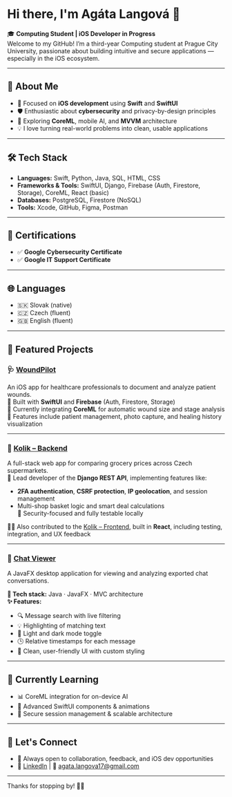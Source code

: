 # Hi there, I'm Agáta Langová 👋

🎓 **Computing Student | iOS Developer in Progress**  
Welcome to my GitHub! I’m a third-year Computing student at Prague City University, passionate about building intuitive and secure applications — especially in the iOS ecosystem.

---

## 🚀 About Me

- 📱 Focused on **iOS development** using **Swift** and **SwiftUI**
- 🛡️ Enthusiastic about **cybersecurity** and privacy-by-design principles
- 🧠 Exploring **CoreML**, mobile AI, and **MVVM** architecture
- 💡 I love turning real-world problems into clean, usable applications

---

## 🛠️ Tech Stack

- **Languages:** Swift, Python, Java, SQL, HTML, CSS  
- **Frameworks & Tools:** SwiftUI, Django, Firebase (Auth, Firestore, Storage), CoreML, React (basic)  
- **Databases:** PostgreSQL, Firestore (NoSQL)  
- **Tools:** Xcode, GitHub, Figma, Postman 

---

## 📜 Certifications

- ✅ **Google Cybersecurity Certificate**  
- ✅ **Google IT Support Certificate**

---

## 🌐 Languages

- 🇸🇰 Slovak (native)  
- 🇨🇿 Czech (fluent)  
- 🇬🇧 English (fluent)

---

## 🌟 Featured Projects

### 🩺 [WoundPilot](https://github.com/agatalangova17/woundpilot)  
An iOS app for healthcare professionals to document and analyze patient wounds.  
📱 Built with **SwiftUI** and **Firebase** (Auth, Firestore, Storage)  
🧠 Currently integrating **CoreML** for automatic wound size and stage analysis  
👤 Features include patient management, photo capture, and healing history visualization

---

### 🛒 [Kolik – Backend](https://github.com/agatalangova17/kolik)  
A full-stack web app for comparing grocery prices across Czech supermarkets.  
🔐 Lead developer of the **Django REST API**, implementing features like:  
- **2FA authentication**, **CSRF protection**, **IP geolocation**, and session management  
- Multi-shop basket logic and smart deal calculations  
🧪 Security-focused and fully testable locally

👩‍💻 Also contributed to the [Kolik – Frontend](https://github.com/DawidPiorkowski/Kolik-Frontend-Local), built in **React**, including testing, integration, and UX feedback

---

### 💬 [Chat Viewer](https://github.com/agatalangova17/chat-viewer)  
A JavaFX desktop application for viewing and analyzing exported chat conversations.

**🧰 Tech stack:** Java · JavaFX · MVC architecture  
**✨ Features:**  
- 🔍 Message search with live filtering  
- 💡 Highlighting of matching text  
- 🌙 Light and dark mode toggle  
- 🕒 Relative timestamps for each message  
- 🎨 Clean, user-friendly UI with custom styling

---

## 🌱 Currently Learning

- 📊 CoreML integration for on-device AI  
- 🧩 Advanced SwiftUI components & animations  
- 🔐 Secure session management & scalable architecture

---

## 🤝 Let's Connect

- 💬 Always open to collaboration, feedback, and iOS dev opportunities  
- 🔗 [LinkedIn](https://linkedin.com/in/agatalangova) | 📧 agata.langova17@gmail.com

---


Thanks for stopping by! 🚀✨
